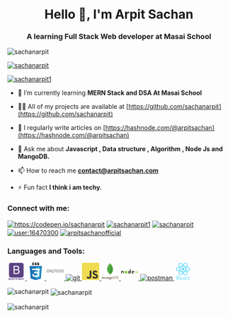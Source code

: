 <!--
### Hi, I'm Arpit Sachan 👋


**sachanarpit/sachanarpit** is a ✨ _special_ ✨ repository because its `README.md` (this file) appears on your GitHub profile.

Here are some ideas to get you started:

- 🔭 I’m currently working on ...
- 🌱 I’m currently learning ...
- 👯 I’m looking to collaborate on ...
- 🤔 I’m looking for help with ...
- 💬 Ask me about ...
- 📫 How to reach me: ...
- 😄 Pronouns: ...
- ⚡ Fun fact: ...
-->
<h1 align="center">Hello 👋, I'm Arpit Sachan</h1>
<h3 align="center">A learning Full Stack Web developer at Masai School</h3>

<p align="left"> <img src="https://komarev.com/ghpvc/?username=sachanarpit&label=Profile%20views&color=0e75b6&style=flat" alt="sachanarpit" /> </p>

<p align="left"> <a href="https://github.com/ryo-ma/github-profile-trophy"><img src="https://github-profile-trophy.vercel.app/?username=sachanarpit" alt="sachanarpit" /></a> </p>

<p align="left"> <a href="https://twitter.com/sachanarpit1" target="blank"><img src="https://img.shields.io/twitter/follow/sachanarpit1?logo=twitter&style=for-the-badge" alt="sachanarpit1" /></a> </p>

- 🌱 I’m currently learning **MERN Stack and DSA At Masai School**

- 👨‍💻 All of my projects are available at [https://github.com/sachanarpit](https://github.com/sachanarpit)

- 📝 I regularly write articles on [https://hashnode.com/@arpitsachan](https://hashnode.com/@arpitsachan)

- 💬 Ask me about **Javascript , Data structure , Algorithm , Node Js and MangoDB.**

- 📫 How to reach me **contact@arpitsachan.com**

- ⚡ Fun fact **I think i am techy.**

<h3 align="left">Connect with me:</h3>
<p align="left">
<a href="https://codepen.io/https://codepen.io/sachanarpit" target="blank"><img align="center" src="https://raw.githubusercontent.com/rahuldkjain/github-profile-readme-generator/master/src/images/icons/Social/codepen.svg" alt="https://codepen.io/sachanarpit" height="30" width="40" /></a>
<a href="https://twitter.com/sachanarpit1" target="blank"><img align="center" src="https://raw.githubusercontent.com/rahuldkjain/github-profile-readme-generator/master/src/images/icons/Social/twitter.svg" alt="sachanarpit1" height="30" width="40" /></a>
<a href="https://linkedin.com/in/sachanarpit" target="blank"><img align="center" src="https://raw.githubusercontent.com/rahuldkjain/github-profile-readme-generator/master/src/images/icons/Social/linked-in-alt.svg" alt="sachanarpit" height="30" width="40" /></a>
<a href="https://stackoverflow.com/users/user:16470300" target="blank"><img align="center" src="https://raw.githubusercontent.com/rahuldkjain/github-profile-readme-generator/master/src/images/icons/Social/stack-overflow.svg" alt="user:16470300" height="30" width="40" /></a>
<a href="https://instagram.com/arpitsachanofficial" target="blank"><img align="center" src="https://raw.githubusercontent.com/rahuldkjain/github-profile-readme-generator/master/src/images/icons/Social/instagram.svg" alt="arpitsachanofficial" height="30" width="40" /></a>
</p>

<h3 align="left">Languages and Tools:</h3>
<p align="left"> <a href="https://getbootstrap.com" target="_blank"> <img src="https://raw.githubusercontent.com/devicons/devicon/master/icons/bootstrap/bootstrap-plain-wordmark.svg" alt="bootstrap" width="40" height="40"/> </a> <a href="https://www.w3schools.com/css/" target="_blank"> <img src="https://raw.githubusercontent.com/devicons/devicon/master/icons/css3/css3-original-wordmark.svg" alt="css3" width="40" height="40"/> </a> <a href="https://expressjs.com" target="_blank"> <img src="https://raw.githubusercontent.com/devicons/devicon/master/icons/express/express-original-wordmark.svg" alt="express" width="40" height="40"/> </a> <a href="https://git-scm.com/" target="_blank"> <img src="https://www.vectorlogo.zone/logos/git-scm/git-scm-icon.svg" alt="git" width="40" height="40"/> </a> <a href="https://developer.mozilla.org/en-US/docs/Web/JavaScript" target="_blank"> <img src="https://raw.githubusercontent.com/devicons/devicon/master/icons/javascript/javascript-original.svg" alt="javascript" width="40" height="40"/> </a> <a href="https://www.mongodb.com/" target="_blank"> <img src="https://raw.githubusercontent.com/devicons/devicon/master/icons/mongodb/mongodb-original-wordmark.svg" alt="mongodb" width="40" height="40"/> </a> <a href="https://nodejs.org" target="_blank"> <img src="https://raw.githubusercontent.com/devicons/devicon/master/icons/nodejs/nodejs-original-wordmark.svg" alt="nodejs" width="40" height="40"/> </a> <a href="https://postman.com" target="_blank"> <img src="https://www.vectorlogo.zone/logos/getpostman/getpostman-icon.svg" alt="postman" width="40" height="40"/> </a> <a href="https://reactjs.org/" target="_blank"> <img src="https://raw.githubusercontent.com/devicons/devicon/master/icons/react/react-original-wordmark.svg" alt="react" width="40" height="40"/> </a> </p>

<p><img align="left" src="https://github-readme-stats.vercel.app/api/top-langs?username=sachanarpit&show_icons=true&locale=en&layout=compact" alt="sachanarpit" /></p>

<p>&nbsp;<img align="center" src="https://github-readme-stats.vercel.app/api?username=sachanarpit&show_icons=true&locale=en" alt="sachanarpit" /></p>

<p><img align="center" src="https://github-readme-streak-stats.herokuapp.com/?user=sachanarpit&" alt="sachanarpit" /></p>
